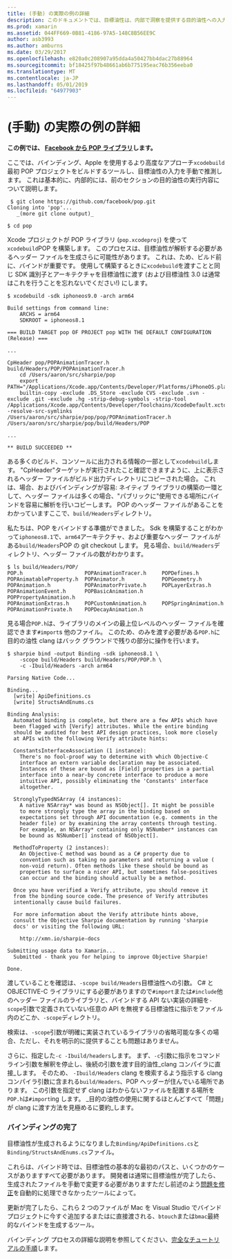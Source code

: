 ```yaml
---
title: (手動) の実際の例の詳細
description: このドキュメントでは、目標油性は、内部で洞察を提供する目的油性への入力としての xcodebuild 出力を使用する方法について説明します。
ms.prod: xamarin
ms.assetid: 044FF669-0B81-4186-97A5-148C8B56EE9C
author: asb3993
ms.author: amburns
ms.date: 03/29/2017
ms.openlocfilehash: e820a0c208907a95dda4a50427bb4dac27b88964
ms.sourcegitcommit: bf18425f97b48661ab6b775195eac76b356eeba0
ms.translationtype: MT
ms.contentlocale: ja-JP
ms.lasthandoff: 05/01/2019
ms.locfileid: "64977903"
---
```

# <a name="advanced-manual-real-world-example"></a>(手動) の実際の例の詳細

**この例では、 [Facebook から POP ライブラリ](https://github.com/facebook/pop)します。**

ここでは、バインディング、Apple を使用するより高度なアプローチ`xcodebuild`最初 POP プロジェクトをビルドするツールし、目標油性の入力を手動で推測します。 これは基本的に、内部的には、前のセクションの目的油性の実行内容について説明します。

```
 $ git clone https://github.com/facebook/pop.git
Cloning into 'pop'...
   _(more git clone output)_

$ cd pop
```

Xcode プロジェクトが POP ライブラリ (`pop.xcodeproj`) を使って`xcodebuild`POP を構築します。 このプロセスは、目標油性が解析する必要があるヘッダー ファイルを生成さらに可能性があります。 これは、ため、ビルド前に、バインドが重要です。 使用して構築するときに`xcodebuild`を渡すことと同じ SDK 識別子とアーキテクチャを目標油性に渡す (および目標油性 3.0 は通常はこれを行うことを忘れないでください!) にします。

```
$ xcodebuild -sdk iphoneos9.0 -arch arm64

Build settings from command line:
    ARCHS = arm64
    SDKROOT = iphoneos8.1
 
=== BUILD TARGET pop OF PROJECT pop WITH THE DEFAULT CONFIGURATION (Release) ===
 
...
 
CpHeader pop/POPAnimationTracer.h build/Headers/POP/POPAnimationTracer.h
    cd /Users/aaron/src/sharpie/pop
    export PATH="/Applications/Xcode.app/Contents/Developer/Platforms/iPhoneOS.platform/Developer/usr/bin:/Applications/Xcode.app/Contents/Developer/usr/bin:/Users/aaron/bin::/usr/local/bin:/usr/bin:/bin:/usr/sbin:/sbin:/opt/X11/bin:/usr/local/git/bin:/Users/aaron/.rvm/bin"
    builtin-copy -exclude .DS_Store -exclude CVS -exclude .svn -exclude .git -exclude .hg -strip-debug-symbols -strip-tool /Applications/Xcode.app/Contents/Developer/Toolchains/XcodeDefault.xctoolchain/usr/bin/strip -resolve-src-symlinks /Users/aaron/src/sharpie/pop/pop/POPAnimationTracer.h /Users/aaron/src/sharpie/pop/build/Headers/POP
 
...
 
** BUILD SUCCEEDED **
```

ある多くのビルド、コンソールに出力される情報の一部として`xcodebuild`します。 "CpHeader"ターゲットが実行されたこと確認できますように、上に表示されるヘッダー ファイルがビルド出力ディレクトリにコピーされた場合。 これは、場合、およびバインディングが容易: ネイティブ ライブラリの構築の一環として、ヘッダー ファイルは多くの場合、"パブリックに"使用できる場所にバインドを容易に解析を行いコピーします。 POP のヘッダー ファイルがあることをわかっていますここで、`build/Headers`ディレクトリ。

私たちは、POP をバインドする準備ができました。 Sdk を構築することがわかって`iphoneos8.1`で、`arm64`アーキテクチャ、および重要なヘッダー ファイルがある`build/Headers`POP の git checkout します。 見る場合、`build/Headers`ディレクトリ、ヘッダー ファイルの数がわかります。

```
$ ls build/Headers/POP/
POP.h                    POPAnimationTracer.h     POPDefines.h
POPAnimatableProperty.h  POPAnimator.h            POPGeometry.h
POPAnimation.h           POPAnimatorPrivate.h     POPLayerExtras.h
POPAnimationEvent.h      POPBasicAnimation.h      POPPropertyAnimation.h
POPAnimationExtras.h     POPCustomAnimation.h     POPSpringAnimation.h
POPAnimationPrivate.h    POPDecayAnimation.h
```

見る場合`POP.h`は、ライブラリのメインの最上位レベルのヘッダー ファイルを確認できます`#import`s 他のファイル。 このため、のみを渡す必要がある`POP.h`に目的の油性 clang はバック グラウンドで残りの部分に操作を行います。

```
$ sharpie bind -output Binding -sdk iphoneos8.1 \
    -scope build/Headers build/Headers/POP/POP.h \
    -c -Ibuild/Headers -arch arm64

Parsing Native Code...

Binding...
  [write] ApiDefinitions.cs
  [write] StructsAndEnums.cs

Binding Analysis:
  Automated binding is complete, but there are a few APIs which have
  been flagged with [Verify] attributes. While the entire binding
  should be audited for best API design practices, look more closely
  at APIs with the following Verify attribute hints:

  ConstantsInterfaceAssociation (1 instance):
    There's no fool-proof way to determine with which Objective-C
    interface an extern variable declaration may be associated.
    Instances of these are bound as [Field] properties in a partial
    interface into a near-by concrete interface to produce a more
    intuitive API, possibly eliminating the 'Constants' interface
    altogether.

  StronglyTypedNSArray (4 instances):
    A native NSArray* was bound as NSObject[]. It might be possible
    to more strongly type the array in the binding based on
    expectations set through API documentation (e.g. comments in the
    header file) or by examining the array contents through testing.
    For example, an NSArray* containing only NSNumber* instances can
    be bound as NSNumber[] instead of NSObject[].

  MethodToProperty (2 instances):
    An Objective-C method was bound as a C# property due to
    convention such as taking no parameters and returning a value (
    non-void return). Often methods like these should be bound as
    properties to surface a nicer API, but sometimes false-positives
    can occur and the binding should actually be a method.

  Once you have verified a Verify attribute, you should remove it
  from the binding source code. The presence of Verify attributes
  intentionally cause build failures.

  For more information about the Verify attribute hints above,
  consult the Objective Sharpie documentation by running 'sharpie
  docs' or visiting the following URL:

    http://xmn.io/sharpie-docs

Submitting usage data to Xamarin...
  Submitted - thank you for helping to improve Objective Sharpie!

Done.
```

渡していることを確認は、`-scope build/Headers`目標油性への引数。 C# と OBJECTIVE-C ライブラリにする必要がありますので`#import`または`#include`他のヘッダー ファイルのライブラリと、バインドする API ない実装の詳細を`-scope`引数で定義されていない任意の API を無視する目標油性に指示をファイル内のどこか、`-scope`ディレクトリ。

検索は、`-scope`引数が明確に実装されているライブラリの省略可能な多くの場合、ただし、それを明示的に提供することも問題はありません。

さらに、指定した`-c -Ibuild/headers`します。 まず、`-c`引数に指示をコマンドライン引数を解釈を停止し、後続の引数を渡す目的油性_clang コンパイラに直接_します。 そのため、 `-Ibuild/Headers` clang を検索するよう指示する clang コンパイラ引数に含まれる`build/Headers`、POP ヘッダーが住んでいる場所であります。 この引数を指定せず clang はわからないファイルを配置する場所を`POP.h`は`#import`ing します。 _目的の油性の使用に関するほとんどすべて「問題」が clang に渡す方法を見極めるに要約_します。

### <a name="completing-the-binding"></a>バインディングの完了

目標油性が生成されるようになりました`Binding/ApiDefinitions.cs`と`Binding/StructsAndEnums.cs`ファイル。

これらは、バインド時では、目標油性の基本的な最初のパスと、いくつかのケースがありますすべて必要があります。 開発者は通常に目標油性が完了したら、生成されたファイルを手動で変更する必要がありますただし前述のよう[問題を修正](~/cross-platform/macios/binding/objective-sharpie/platform/apidefinitions-structsandenums.md)を自動的に処理できなかったツールによって。

更新が完了したら、これら 2 つのファイルが Mac を Visual Studio でバインド プロジェクトに今すぐ追加するまたはに直接渡される、`btouch`または`bmac`最終的なバインドを生成するツール。

バインディング プロセスの詳細な説明を参照してください、[完全なチュートリアルの手順](~/ios/platform/binding-objective-c/walkthrough.md)します。
